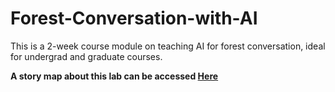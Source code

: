 # Forest-Conversation-with-AI
This is a 2-week course module on teaching AI for forest conversation, ideal for undergrad and graduate courses.

**A story map about this lab can be accessed [Here](https://storymaps.arcgis.com/stories/1d494c409f1e4ee99dc7133d27ab957a)**
